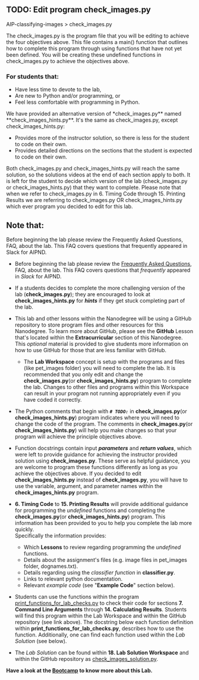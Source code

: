 ## TODO: Edit program check_images.py

AIP-classifying-images > check_images.py

The check_images.py is the program file that you will be editing to achieve the four objectives above. This file contains a main() function that outlines how to complete this program through using functions that have not yet been defined. You will be creating these undefined functions in check_images.py to achieve the objectives above.

### For students that:
<ul>
<li>Have less time to devote to the lab,</li>
<li>Are new to Python and/or programming, or</li>
<li>Feel less comfortable with programming in Python.</li>
</ul>
We have provided an alternative version of *check_images.py** named **check_images_hints.py**. It's the same as check_images.py, except check_images_hints.py:

<ul>
<li>Provides more of the instructor solution, so there is less for the student to code on their own. </li>
<li>Provides detailed directions on the sections that the student is expected to code on their own.  </li>
</ul>

Both check_images.py and check_images_hints.py will reach the same solution, so the solutions videos at the end of each section apply to both. It is left for the student to decide which version of the lab (check_images.py or check_images_hints.py) that they want to complete. Please note that when we refer to check_images.py in 6. Timing Code through 15. Printing Results we are referring to check_images.py OR check_images_hints.py which ever program you decided to edit for this lab.

## Note that:
Before beginning the lab please review the Frequently Asked Questions, FAQ, about the lab. This FAQ covers questions that frequently appeared in Slack for AIPND.

<ul>
<li><p>Before beginning the lab please review the <a href="https://github.com/udacity/AIPND/blob/master/notes/lab_intro-to-python-lab.md" target="_blank">Frequently Asked Questions</a>, FAQ, about the lab. This FAQ covers questions that <em>frequently</em> appeared in <em>Slack</em> for AIPND. </p></li>
<li><p>If a students decides to complete the more challenging version of the lab (<strong>check_images.py</strong>); they are encouraged to look at <strong>check_images_hints.py</strong> for <strong><em>hints</em></strong> if they get stuck completing part of the lab.</p></li>
<li><p>This lab and other lessons within the Nanodegree will be using a GitHub repository to store program files and other resources for this Nanodegree. To learn more about GitHub, please see the <strong>GitHub</strong> Lesson that's located within the <strong>Extracurricular</strong> section of this Nanodegree.  This <em>optional</em> material is provided to give students more information on how to use GitHub for those that are less familiar with GitHub.   </p>
<ul>
<li>The <strong>Lab Workspace</strong> concept is setup with the programs and files (like pet_images folder) you will need to complete the lab. It is recommended that you only edit and change the <strong>check_images.py</strong>(or <strong>check_images_hints.py</strong>) program to complete the lab.  Changes to other files and programs within this Workspace can result in your program not running appropriately even if you have coded it correctly.</li></ul></li>
<li><p>The Python comments that begin with <strong><em><code># TODO:</code></em></strong> in <strong>check_images.py</strong>(or <strong>check_images_hints.py</strong>) program indicates where you will need to change the code of the program.  The comments in <strong>check_images.py</strong>(or <strong>check_images_hints.py</strong>) will help you make changes so that your program will achieve the principle objectives above.</p></li>
<li><p>Function docstrings contain input <strong><em>parameters</em></strong> and <strong><em>return values</em></strong>, which were left to provide guidance for achieving the instructor provided solution using <strong>check_images.py</strong>. These serve as helpful guidance, you are welcome to program these functions differently as long as you achieve the objectives above. If you decided to edit <strong>check_images_hints.py</strong> instead of <strong>check_images.py</strong>, you will have to use the variable, argument, and parameter names within the <strong>check_images_hints.py</strong> program.</p></li>
<li><p><strong>6. Timing Code</strong> to <strong>15. Printing Results</strong> will provide additional guidance for programming the <em>undefined</em> functions and completing the <strong>check_images.py</strong>(or <strong>check_images_hints.py</strong>) program. This information has been provided to you to help you complete the lab more quickly.  <br>
Specifically the information provides:</p>
<ul>
<li>Which <strong>Lessons</strong> to review regarding programming the <em>undefined</em> functions.</li>
<li>Details about the assignment's files (e.g. image files in pet_images folder, dognames.txt).</li>
<li>Details regarding using the <em>classifier function</em> in <strong>classifier.py</strong>.</li>
<li>Links to relevant python documentation.</li>
<li>Relevant <em>example code</em> (see "<strong>Example Code</strong>" section below). </li></ul></li>
<li><p>Students can use the functions within the program <a href="https://github.com/udacity/AIPND/blob/master/intropylab-classifying-images/print_functions_for_lab_checks.py" target="_blank">print_functions_for_lab_checks.py</a> to check their code for sections <strong>7. Command Line Arguments</strong> through <strong>14. Calculating Results</strong>. Students will find this program within the Lab Workspace and within the GitHub repository (see link above). The docstring below each function definition within <strong>print_functions_for_lab_checks.py</strong>, describes how to use the function.  Additionally, one can find each function used within the <em>Lab Solution</em> (see below).</p></li>
<li><p>The <em>Lab Solution</em> can be found within <strong>18. Lab Solution Workspace</strong> and within the GitHub repository as <a href="https://github.com/udacity/AIPND/blob/master/intropylab-classifying-images/check_images_solution.py" target="_blank">check_images_solution.py</a>.</p></li>
</ul>

<strong>Have a look at the [Bootcamp](https://www.bootcampai.org/courses/ai-programming-with-python/) to know more about this Lab.</strong>
